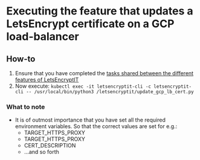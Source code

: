 # Executing the feature that updates a LetsEncrypt certificate on a GCP load-balancer

## How-to

1. Ensure that you have completed the [tasks shared between the different features of LetsEncryptIT](./pre_requisites.md#Tasks-shared-between-the–different-features-of-LetsEncryptIT)
3. Now execute: `kubectl exec -it letsencryptit-cli -c letsencryptit-cli -- /usr/local/bin/python3 /letsencryptit/update_gcp_lb_cert.py`

### What to note

- It is of outmost importance that you have set all the required environment variables. So that the correct values are set for e.g.:
  - TARGET_HTTPS_PROXY
  - TARGET_HTTPS_PROXY
  - CERT_DESCRIPTION
  - ...and so forth